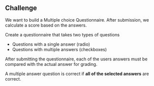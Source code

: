 ## Challenge

We want to build a Multiple choice Questionnaire. After submission, we calculate a score based on the answers.

Create a questionnaire that takes two types of questions

- Questions with a single answer (radio)
- Questions with multiple answers (checkboxes)

After submitting the questionnaire, each of the users answers must be compared with the actual answer for grading.

A multiple answer question is correct if **all of the selected answers** are correct.

